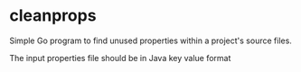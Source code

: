 # cleanprops
Simple Go program to find unused properties within a project's source files.

The input properties file should be in Java key value format

